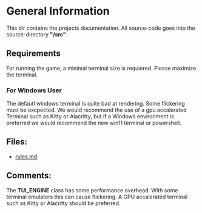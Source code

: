 # General Information

This dir contains the projects documentation.
All source-code goes into the source-directory **"/src"**.

## Requirements

For running the game, a minimal terminal size is requiered. Please maximize the terminal. 

### For Windows User

The defautl windows terminal is quite bad at rendering. 
Some flickering must be excpected. We would recommend the use of a gpu accalerated Terminal such as Kitty or Alacritty, but if a Windows environment is preferred we would recommend the new win11 terminal or powershell. 

## Files:

- [rules.md](https://github.com/FelixSchladt/kniffel/blob/main/doc/rules.md)


## Comments:

The **TUI_ENGINE** class has some performance overhead. With some terminal emulators this can cause flickering.
A GPU accalerated terminal such as Kitty or Alacritty should be preferred. 





